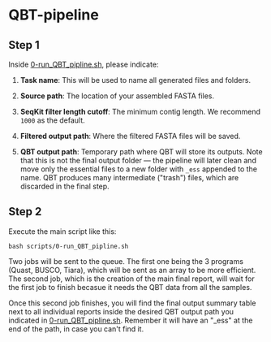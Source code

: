 # QBT-pipeline

## Step 1
Inside [0-run_QBT_pipline.sh](scripts/0-run_QBT_pipline.sh), please indicate:

1. **Task name**: This will be used to name all generated files and folders.

2. **Source path**: The location of your assembled FASTA files.

3. **SeqKit filter length cutoff**: The minimum contig length. We recommend `1000` as the default.

4. **Filtered output path**: Where the filtered FASTA files will be saved.

5. **QBT output path**: Temporary path where QBT will store its outputs. Note that this is not the final output folder — the pipeline will later clean and move only the essential files to a new folder with `_ess` appended to the name. QBT produces many intermediate ("trash") files, which are discarded in the final step.


## Step 2
Execute the main script like this:

```
bash scripts/0-run_QBT_pipline.sh
```
Two jobs will be sent to the queue. The first one being the 3 programs (Quast, BUSCO, Tiara), which will be sent as an array to be more efficient. The second job, which is the creation of the main final report, will wait for the first job to finish becasue it needs the QBT data from all the samples.

Once this second job finishes, you will find the final output summary table next to all individual reports inside the desired QBT output path you indicated in [0-run_QBT_pipline.sh](scripts/0-run_QBT_pipline.sh). Remember it will have an "_ess" at the end of the path, in case you can't find it.

